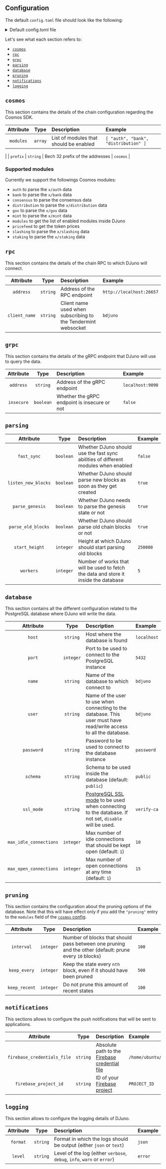 ## Configuration
The default `config.toml` file should look like the following: 

<details>

<summary>Default config.toml file</summary>

```toml
[cosmos]
modules = []
prefix = "cosmos"

[rpc]
address = "http://localhost:26657"
client_name = "juno"

[grpc]
address = "localhost:9090"
insecure = true

[parsing]
fast_sync = true
listen_new_blocks = true
parse_genesis = true
parse_old_blocks = true
start_height = 1
workers = 1

[database]
host = "localhost"
max_idle_connections = 0
max_open_connections = 0
name = "database-name"
password = "password"
port = 5432
schema = "public"
ssl_mode = ""
user = "user"

[pruning]
interval = 10
keep_every = 500
keep_recent = 100

[notifications]
  firebase_credentials_file = ""
  firebase_project_id = ""

[logging]
format = "text"
level = "debug"
```

</details>

Let's see what each section refers to: 

- [`cosmos`](#cosmos)
- [`rpc`](#rpc)
- [`grpc`](#grpc)
- [`parsing`](#parsing)
- [`database`](#database)
- [`pruning`](#pruning)
- [`notifications`](#notifications)
- [`logging`](#logging)

## `cosmos`
This section contains the details of the chain configuration regarding the Cosmos SDK.

| Attribute | Type | Description | Example |
| :-------: | :---: | :--------- | :------ |
| `modules` | `array` | List of modules that should be enabled | `[ "auth", "bank", "distribution" ]` |
| 
| `prefix` | `string` | Bech 32 prefix of the addresses | `cosmos` | 

### Supported modules
Currently we support the followings Cosmos modules:
- `auth` to parse the `x/auth` data
- `bank` to parse the `x/bank` data
- `consensus` to parse the consensus data 
- `distribution` to parse the `x/distribution` data
- `gov` to parse the `x/gox` data 
- `mint` to parse the `x/mint` data
- `modules` to get the list of enabled modules inside DJuno
- `pricefeed` to get the token prices
- `slashing` to parse the `x/slashing` data
- `staking` to parse the `x/staking` data

## `rpc`
This section contains the details of the chain RPC to which DJuno will connect. 

| Attribute | Type | Description | Example |
| :-------: | :---: | :--------- | :------ |
| `address` | `string` | Address of the RPC endpoint | `http://localhost:26657` |
| `client_name` | `string` | Client name used when subscribing to the Tendermint websocket | `bdjuno` |

## `grpc` 
This section contains the details of the gRPC endpoint that DJuno will use to query the data.

| Attribute | Type | Description | Example |
| :-------: | :---: | :--------- | :------ |
| `address` | `string` | Address of the gRPC endpoint | `localhost:9090` |
| `insecure` | `boolean` | Whether the gRPC endpoint is insecure or not | `false` |

## `parsing`

| Attribute | Type | Description | Example |
| :-------: | :---: | :--------- | :------ |
| `fast_sync` | `boolean` | Whether DJuno should use the fast sync abilities of different modules when enabled | `false` |
| `listen_new_blocks` | `boolean` | Whether DJuno should parse new blocks as soon as they get created | `true` | 
| `parse_genesis` | `boolean` | Whether DJuno needs to parse the genesis state or not | `true` |
| `parse_old_blocks` | `boolean` | Whether DJuno should parse old chain blocks or not | `true` | 
| `start_height` | `integer` | Height at which DJuno should start parsing old blocks | `250000` | 
| `workers` | `integer` | Number of works that will be used to fetch the data and store it inside the database | `5` |

## `database` 
This section contains all the different configuration related to the PostgreSQL database where DJuno will write the data. 

| Attribute | Type | Description | Example |
| :-------: | :---: | :--------- | :------ |
| `host` | `string` | Host where the database is found | `localhost` | 
| `port` | `integer` | Port to be used to connect to the PostgreSQL instance | `5432` |
| `name` | `string` | Name of the database to which connect to | `bdjuno` | 
| `user` | `string` | Name of the user to use when connecting to the database. This user must have read/write access to all the database. | `bdjuno` | 
| `password` | `string` | Password to be used to connect to the database instance | `password` | 
| `schema` | `string` | Schema to be used inside the database (default: `public`) | `public` | 
| `ssl_mode` | `string` | [PostgreSQL SSL mode](https://www.postgresql.org/docs/9.1/libpq-ssl.html) to be used when connecting to the database. If not set, `disable` will be used. | `verify-ca` |
| `max_idle_connections` | `integer` | Max number of idle connections that should be kept open (default: `1`) | `10` |
| `max_open_connections` | `integer` | Max number of open connections at any time (default: `1`) | `15` | 

## `pruning`
This section contains the configuration about the pruning options of the database. Note that this will have effect only if you add the `"pruning"` entry to the `modules` field of the [`cosmos` config](#cosmos). 

| Attribute | Type | Description | Example |
| :-------: | :---: | :--------- | :------ |
| `interval` | `integer` | Number of blocks that should pass between one pruning and the other (default: prune every `10` blocks) | `100` | 
| `keep_every` | `integer` | Keep the state every `nth` block, even if it should have been pruned | `500` | 
| `keep_recent` | `integer` | Do not prune this amount of recent states | `100` |

## `notifications`
This sections allows to configure the push notifications that will be sent to applications.

| Attribute | Type | Description | Example |
| :-------: | :---: | :--------- | :------ |
| `firebase_credentials_file` | `string` | Absolute path to the [Firebase credential file](https://firebase.google.com/docs/admin/setup#add_firebase_to_your_app) | `/home/ubuntu/djuno/firebase.json` |
| `firebase_project_id` | `string` | ID of your [Firebase project](https://firebase.google.com/docs/projects/learn-more#project-id) | `PROJECT_ID` |

## `logging` 
This section allows to configure the logging details of DJuno. 

| Attribute | Type | Description | Example |
| :-------: | :---: | :--------- | :------ |
| `format` | `string` | Format in which the logs should be output (either `json` or `text`) | `json` | 
| `level` | `string` | Level of the log (either `verbose`, `debug`, `info`, `warn` or `error`) | `error` | 
